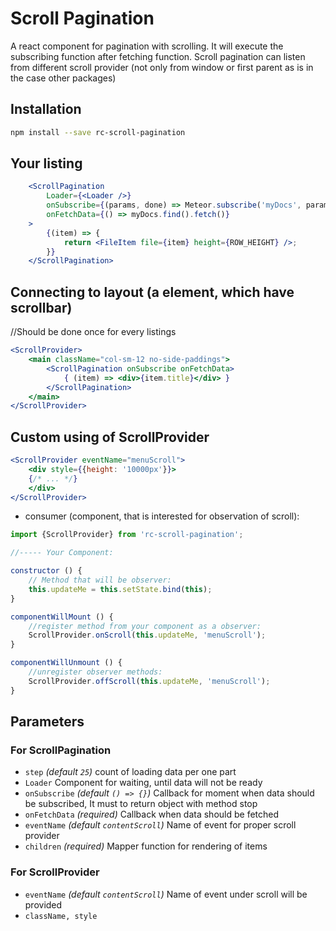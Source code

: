 # Scroll Pagination
A react component for pagination with scrolling.
It will execute the subscribing function after fetching function.
Scroll pagination can listen from different scroll provider (not only from window or first parent as is in the case other packages)

## Installation
```sh
npm install --save rc-scroll-pagination
```

## Your listing
```jsx
    <ScrollPagination
        Loader={<Loader />}
        onSubscribe={(params, done) => Meteor.subscribe('myDocs', params, done)}
        onFetchData={() => myDocs.find().fetch()}
    >
        {(item) => {
            return <FileItem file={item} height={ROW_HEIGHT} />;
        }}
    </ScrollPagination>
```

## Connecting to layout (a element, which have scrollbar)
//Should be done once for every listings

```jsx
<ScrollProvider>
    <main className="col-sm-12 no-side-paddings">
        <ScrollPagination onSubscribe onFetchData>
            { (item) => <div>{item.title}</div> }
        </ScrollPagination>
    </main>
</ScrollProvider>
```

## Custom using of ScrollProvider

```jsx
<ScrollProvider eventName="menuScroll">
    <div style={{height: '10000px'}}>
    {/* ... */}
    </div>
</ScrollProvider>
```

- consumer (component, that is interested for observation of scroll):
```js
import {ScrollProvider} from 'rc-scroll-pagination';

//----- Your Component:

constructor () {
    // Method that will be observer:
    this.updateMe = this.setState.bind(this);
}

componentWillMount () {
    //register method from your component as a observer:
    ScrollProvider.onScroll(this.updateMe, 'menuScroll');
}

componentWillUnmount () {
    //unregister observer methods:
    ScrollProvider.offScroll(this.updateMe, 'menuScroll');
}

```

## Parameters

### For ScrollPagination
- `step` *\(default `25`\)* count of loading data per one part
- `Loader` Component for waiting, until data will not be ready
- `onSubscribe` *\(default `() => {}`\)* Callback for moment when data should be subscribed, It must to return object with method stop
- `onFetchData` *\(required\)* Callback when data should be fetched
- `eventName` *\(default `contentScroll`\)* Name of event for proper scroll provider
- `children` *\(required\)* Mapper function for rendering of items 

### For ScrollProvider
- `eventName` *\(default `contentScroll`\)* Name of event under scroll will be provided
- `className, style`
